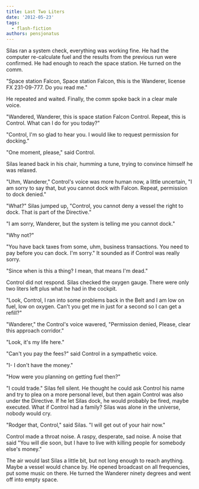 ```yaml
---
title: Last Two Liters
date: '2012-05-23'
tags:
  - flash-fiction
authors: pensjonatus
---
```


Silas ran a system check, everything was working fine. He had the computer
re-calculate fuel and the results from the previous run were confirmed. He had
enough to reach the space station. He turned on the comm.

<!-- truncate -->

"Space station Falcon, Space station Falcon, this is the Wanderer, license FX
231-09-777. Do you read me."

He repeated and waited. Finally, the comm spoke back in a clear male voice.

"Wandered, Wanderer, this is space station Falcon Control. Repeat, this is
Control. What can I do for you today?"

"Control, I'm so glad to hear you. I would like to request permission for
docking."

"One moment, please," said Control.

Silas leaned back in his chair, humming a tune, trying to convince himself he
was relaxed.

"Uhm, Wanderer," Control's voice was more human now, a little uncertain, "I am
sorry to say that, but you cannot dock with Falcon. Repeat, permission to dock
denied."

"What?" Silas jumped up, "Control, you cannot deny a vessel the right to dock.
That is part of the Directive."

"I am sorry, Wanderer, but the system is telling me you cannot dock."

"Why not?"

"You have back taxes from some, uhm, business transactions. You need to pay
before you can dock. I'm sorry." It sounded as if Control was really sorry.

"Since when is this a thing? I mean, that means I'm dead."

Control did not respond. Silas checked the oxygen gauge. There were only two
liters left plus what he had in the cockpit.

"Look, Control, I ran into some problems back in the Belt and I am low on fuel,
low on oxygen. Can't you get me in just for a second so I can get a refill?"

"Wanderer," the Control's voice wavered, "Permission denied, Please, clear this
approach corridor."

"Look, it's my life here."

"Can't you pay the fees?" said Control in a sympathetic voice.

"I- I don't have the money."

"How were you planning on getting fuel then?"

"I could trade." Silas fell silent. He thought he could ask Control his name and
try to plea on a more personal level, but then again Control was also under the
Directive. If he let Silas dock, he would probably be fired, maybe executed.
What if Control had a family? Silas was alone in the universe, nobody would cry.

"Rodger that, Control," said Silas. "I will get out of your hair now."

Control made a throat noise. A raspy, desperate, sad noise. A noise that said
"You will die soon, but I have to live with killing people for somebody else's
money."

The air would last Silas a little bit, but not long enough to reach anything.
Maybe a vessel would chance by. He opened broadcast on all frequencies, put some
music on there. He turned the Wanderer ninety degrees and went off into empty
space.
